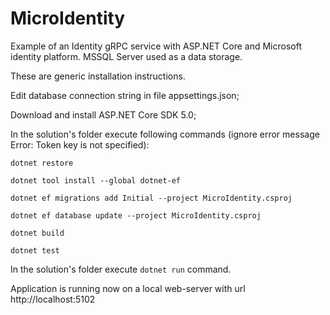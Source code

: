 # MicroIdentity
Example of an Identity gRPC service with ASP.NET Core and Microsoft identity platform.
MSSQL Server used as a data storage.

These are generic installation instructions.

Edit database connection string in file appsettings.json;

Download and install ASP.NET Core SDK 5.0;

In the solution's folder execute following commands (ignore error message Error: Token key is not specified):

`dotnet restore`

`dotnet tool install --global dotnet-ef`

`dotnet ef migrations add Initial --project MicroIdentity.csproj`

`dotnet ef database update --project MicroIdentity.csproj`

`dotnet build`

`dotnet test`


In the solution's folder execute `dotnet run` command.

Application is running now on a local web-server with url http://localhost:5102

